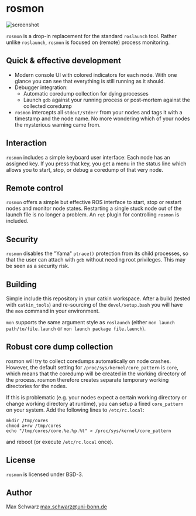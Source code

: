 # rosmon

![screenshot](https://github.com/xqms/rosmon/raw/master/doc/screenshot.png)

`rosmon` is a drop-in replacement for the standard `roslaunch` tool. Rather
unlike `roslaunch`, `rosmon` is focused on (remote) process monitoring.

## Quick & effective development

 * Modern console UI with colored indicators for each node. With one glance
   you can see that everything is still running as it should.
 * Debugger integration:
   * Automatic coredump collection for dying processes
   * Launch `gdb` against your running process or post-mortem against the
     collected coredump
 * `rosmon` intercepts all `stdout/stderr` from your nodes and tags it with
   a timestamp and the node name. No more wondering which of your nodes the
   mysterious warning came from.

## Interaction

`rosmon` includes a simple keyboard user interface: Each node has an assigned
key. If you press that key, you get a menu in the status line which allows you
to start, stop, or debug a coredump of that very node.

## Remote control

`rosmon` offers a simple but effective ROS interface to start, stop or restart
nodes and monitor node states. Restarting a single stuck node out of the launch
file is no longer a problem. An `rqt` plugin for controlling `rosmon` is
included.

## Security

`rosmon` disables the "Yama" `ptrace()` protection from its child processes, so
that the user can attach with `gdb` without needing root privileges.
This may be seen as a security risk.

## Building

Simple include this repository in your catkin workspace. After a build
(tested with `catkin_tools`) and re-sourcing of the `devel/setup.bash` you will
have the `mon` command in your environment.

`mon` supports the same argument style as `roslaunch` (either
`mon launch path/to/file.launch` or `mon launch package file.launch`).

## Robust core dump collection

rosmon will try to collect coredumps automatically on node crashes. However,
the default setting for `/proc/sys/kernel/core_pattern` is `core`, which means
that the coredump will be created in the working directory of the process.
rosmon therefore creates separate temporary working directories for the nodes.

If this is problematic (e.g. your nodes expect a certain working directory
or change working directory at runtime), you can setup a fixed `core_pattern`
on your system.
Add the following lines to `/etc/rc.local`:

    mkdir /tmp/cores
    chmod a+rw /tmp/cores
    echo "/tmp/cores/core.%e.%p.%t" > /proc/sys/kernel/core_pattern

and reboot (or execute `/etc/rc.local` once).

## License

`rosmon` is licensed under BSD-3.

## Author

Max Schwarz <max.schwarz@uni-bonn.de>
